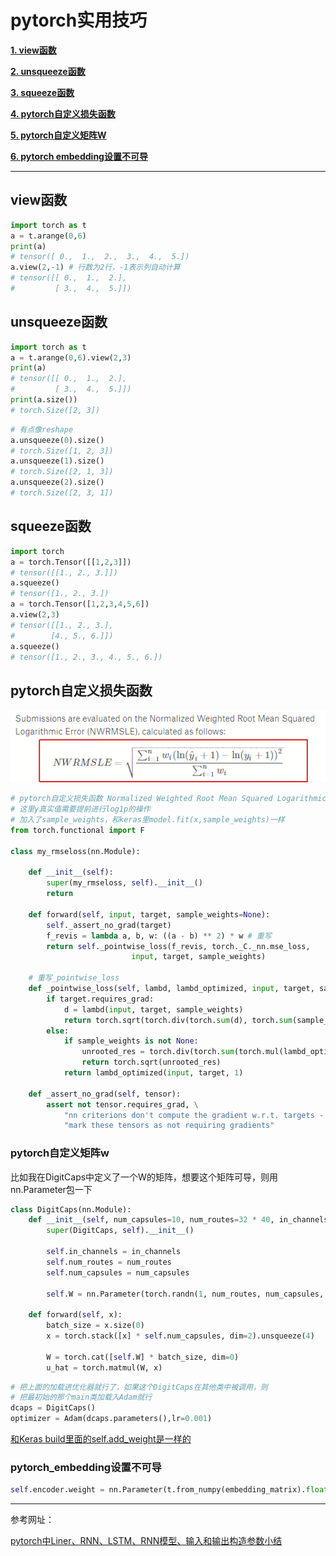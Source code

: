 # pytorch实用技巧

[**1. view函数**](#view函数)

[**2. unsqueeze函数**](#unsqueeze函数)

[**3. squeeze函数**](#squeeze函数)

[**4. pytorch自定义损失函数**](#pytorch自定义损失函数)

[**5. pytorch自定义矩阵W**](#pytorch自定义矩阵w)

[**6. pytorch embedding设置不可导**](#pytorch_embedding设置不可导)

---

## view函数

```python
import torch as t
a = t.arange(0,6)
print(a)
# tensor([ 0.,  1.,  2.,  3.,  4.,  5.])
a.view(2,-1) # 行数为2行，-1表示列自动计算
# tensor([[ 0.,  1.,  2.],
#         [ 3.,  4.,  5.]])
```

## unsqueeze函数

```python
import torch as t
a = t.arange(0,6).view(2,3)
print(a)
# tensor([[ 0.,  1.,  2.],
#         [ 3.,  4.,  5.]])
print(a.size())
# torch.Size([2, 3])
```
```python
# 有点像reshape
a.unsqueeze(0).size()
# torch.Size([1, 2, 3])
a.unsqueeze(1).size()
# torch.Size([2, 1, 3])
a.unsqueeze(2).size()
# torch.Size([2, 3, 1])
```

## squeeze函数

```python
import torch
a = torch.Tensor([[1,2,3]])
# tensor([[1., 2., 3.]])
a.squeeze()
# tensor([1., 2., 3.])
a = torch.Tensor([1,2,3,4,5,6])
a.view(2,3)
# tensor([[1., 2., 3.],
#        [4., 5., 6.]])
a.squeeze()
# tensor([1., 2., 3., 4., 5., 6.])
```

## pytorch自定义损失函数

![nwrmsle.png](pic/nwrmsle.png)

```python
# pytorch自定义损失函数 Normalized Weighted Root Mean Squared Logarithmic Error(NWRMSLE)
# 这里y真实值需要提前进行log1p的操作
# 加入了sample_weights，和keras里model.fit(x,sample_weights)一样
from torch.functional import F

class my_rmseloss(nn.Module):
    
    def __init__(self):
        super(my_rmseloss, self).__init__()
        return 
    
    def forward(self, input, target, sample_weights=None):
        self._assert_no_grad(target)
        f_revis = lambda a, b, w: ((a - b) ** 2) * w # 重写
        return self._pointwise_loss(f_revis, torch._C._nn.mse_loss,
                           input, target, sample_weights)
    
    # 重写_pointwise_loss
    def _pointwise_loss(self, lambd, lambd_optimized, input, target, sample_weights):
        if target.requires_grad:
            d = lambd(input, target, sample_weights)
            return torch.sqrt(torch.div(torch.sum(d), torch.sum(sample_weights)))
        else:
            if sample_weights is not None:
                unrooted_res = torch.div(torch.sum(torch.mul(lambd_optimized(input, target),sample_weights)),torch.sum(sample_weights))
                return torch.sqrt(unrooted_res)
            return lambd_optimized(input, target, 1)
    
    def _assert_no_grad(self, tensor):
        assert not tensor.requires_grad, \
            "nn criterions don't compute the gradient w.r.t. targets - please " \
            "mark these tensors as not requiring gradients"
```

### pytorch自定义矩阵w

比如我在DigitCaps中定义了一个W的矩阵，想要这个矩阵可导，则用nn.Parameter包一下

```python
class DigitCaps(nn.Module):
    def __init__(self, num_capsules=10, num_routes=32 * 40, in_channels=10, out_channels=16):
        super(DigitCaps, self).__init__()

        self.in_channels = in_channels
        self.num_routes = num_routes
        self.num_capsules = num_capsules

        self.W = nn.Parameter(torch.randn(1, num_routes, num_capsules, out_channels, in_channels),requires_grad=True) # 可导

    def forward(self, x):
        batch_size = x.size(0)
        x = torch.stack([x] * self.num_capsules, dim=2).unsqueeze(4)

        W = torch.cat([self.W] * batch_size, dim=0)
        u_hat = torch.matmul(W, x)
```
```python
# 把上面的加载进优化器就行了，如果这个DigitCaps在其他类中被调用，则
# 把最初始的那个main类加载入Adam就行
dcaps = DigitCaps()
optimizer = Adam(dcaps.parameters(),lr=0.001)
```

[和Keras build里面的self.add_weight是一样的](https://keras.io/zh/layers/writing-your-own-keras-layers/)

### pytorch_embedding设置不可导

```python
self.encoder.weight = nn.Parameter(t.from_numpy(embedding_matrix).float(), requires_grad=False)
```


---

参考网址：

[pytorch中Liner、RNN、LSTM、RNN模型、输入和输出构造参数小结](https://blog.csdn.net/david0611/article/details/81090294)
